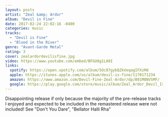 ```yaml
---
layout: posts
artist: "Zeal &amp; Ardor"
album: "Devil is Fine"
date: 2017-02-24 22:02:16 -0400
categories: music
tracks:
  - "Devil is Fine"
  - "Blood in the River"
genre: "Avant-Garde Metal"
rating: 3
cover: zealardordevilisfine.jpg
video: https://www.youtube.com/embed/BFGU0g1LA9I
links:
  spotify: https://open.spotify.com/album/5Oc87gybQZkVeqogIFXzMd
  apple: https://itunes.apple.com/us/album/devil-is-fine/1170171234
  amazon: https://www.amazon.com/Devil-Fine-Zeal-Ardor/dp/B01M8NVSMF/
  google: https://play.google.com/store/music/album/Zeal_Ardor_Devil_Is_Fine?id=Bzxqqeoibl4j52z7ck7gs2g5dbu&hl=en
---
```


Disappointing release if only because the majority of the pre-release tracks I enjoyed and expected to be included in the remastered release were not included!  See "Don't You Dare", "Bellator Halli Rha"
